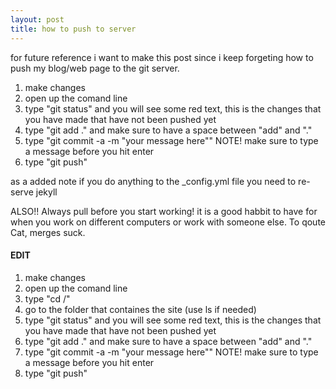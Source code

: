 ```yaml
---
layout: post
title: how to push to server
---
```


<p>for future reference i want to make this post since i keep forgeting how to push my blog/web page to the git server.</p>
<ol>
<li>make changes</li>
<li>open up the comand line</li>
<li>type "git status" and you will see some red text, this is the changes that you have made that have not been pushed yet</li>
<li>type "git add ." and make sure to have a space between "add" and "."</li>
<li>type "git commit -a -m "your message here"" NOTE! make sure to type a message before you hit enter</li>
<li>type "git push"</li>
</ol>
<p>as a added note if you do anything to the _config.yml file you need to re-serve jekyll</p>
<p>ALSO!! Always pull before you start working! it is a good habbit to have for when you work on different computers or work with someone else. To qoute Cat, merges suck.</p>

<h4>EDIT</h4>
<ol>
<li>make changes</li>
<li>open up the comand line</li>
<li>type "cd /"</li>
<li>go to the folder that containes the site (use ls if needed)</li>
<li>type "git status" and you will see some red text, this is the changes that you have made that have not been pushed yet</li>
<li>type "git add ." and make sure to have a space between "add" and "."</li>
<li>type "git commit -a -m "your message here"" NOTE! make sure to type a message before you hit enter</li>
<li>type "git push"</li>
</ol>